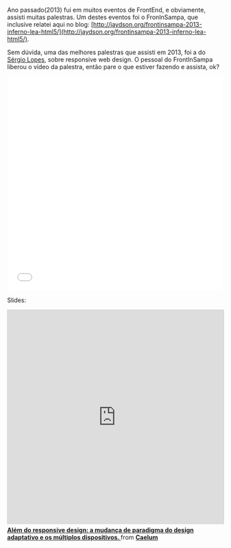 <!--
layout: post
title: Alem do responsive design
date: 17 jan
comments: true
published: true
keywords: JavaScript, Web, Devaneios
description: Post sobre 10 anos de trabalho na área
categories: Off-topic,Web,Devaneios
authorName: jaydson
authorPicture: 453720347620032512/UM2nE21c_400x400
authorTwitter: jaydson
-->

Ano passado(2013) fui em muitos eventos de FrontEnd, e obviamente, assisti muitas palestras.
Um destes eventos foi o FronInSampa, que inclusive relatei aqui no blog: [http://jaydson.org/frontinsampa-2013-inferno-lea-html5/](http://jaydson.org/frontinsampa-2013-inferno-lea-html5/).

Sem dúvida, uma das melhores palestras que assisti em 2013, foi a do [Sérgio Lopes](https://twitter.com/sergio_caelum), sobre responsive web design.
O pessoal do FrontInSampa liberou o vídeo da palestra, então pare o que estiver fazendo e assista, ok?

<iframe width="100%" height="500" src="//www.youtube.com/embed/bJdFqCnxmVY" frameborder="0" allowfullscreen></iframe>

Slides:
<iframe src="http://www.slideshare.net/slideshow/embed_code/26195069" width="100%" height="500" frameborder="0" marginwidth="0" marginheight="0" scrolling="no" style="border:1px solid #CCC; border-width:1px 1px 0; margin-bottom:5px; max-width: 100%;" allowfullscreen> </iframe> <div style="margin-bottom:5px"> <strong> <a href="https://www.slideshare.net/caelumdev/alm-do-responsive-design-a-mudana-de-paradigma-do-design-adaptativo-e-os-mltiplos-dispositivos" title="Além do responsive design: a mudança de paradigma do design adaptativo e os múltiplos dispositivos. " target="_blank">Além do responsive design: a mudança de paradigma do design adaptativo e os múltiplos dispositivos. </a> </strong> from <strong><a href="http://www.slideshare.net/caelumdev" target="_blank">Caelum</a></strong> </div>